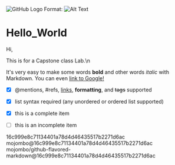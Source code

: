![GitHub Logo](/images/logo.png)
Format: ![Alt Text](url)
# Hello_World

Hi, 

This is for a Capstone class Lab.\n

It's very easy to make some words **bold** and other words *italic* with Markdown. You can even [link to Google!](http://google.com)


- [x] @mentions, #refs, [links](), **formatting**, and <del>tags</del> supported
- [x] list syntax required (any unordered or ordered list supported)
- [x] this is a complete item
- [ ] this is an incomplete item


16c999e8c71134401a78d4d46435517b2271d6ac
mojombo@16c999e8c71134401a78d4d46435517b2271d6ac
mojombo/github-flavored-markdown@16c999e8c71134401a78d4d46435517b2271d6ac

